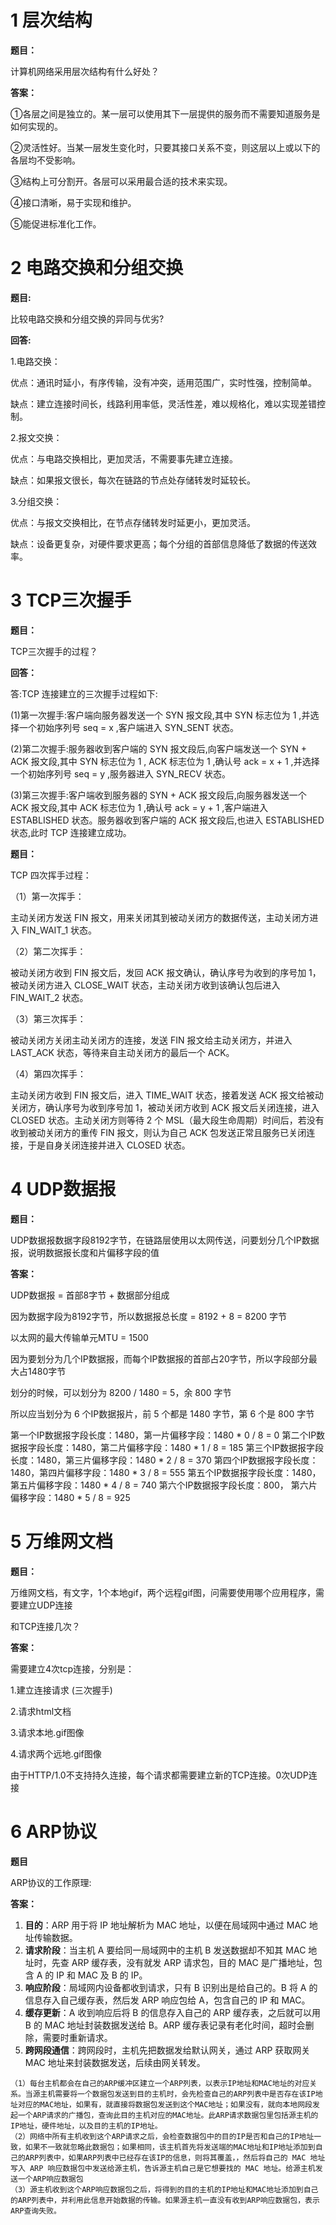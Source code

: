 # 1 层次结构

**题目：**

计算机网络采用层次结构有什么好处？

**答案：**

①各层之间是独立的。某一层可以使用其下一层提供的服务而不需要知道服务是如何实现的。

②灵活性好。当某一层发生变化时，只要其接口关系不变，则这层以上或以下的各层均不受影响。

③结构上可分割开。各层可以采用最合适的技术来实现。

④接口清晰，易于实现和维护。

⑤能促进标准化工作。



# 2 电路交换和分组交换

**题目:**

比较电路交换和分组交换的异同与优劣?

**回答:**

1.电路交换：

优点：通讯时延小，有序传输，没有冲突，适用范围广，实时性强，控制简单。

缺点：建立连接时间长，线路利用率低，灵活性差，难以规格化，难以实现差错控制。

2.报文交换：

优点：与电路交换相比，更加灵活，不需要事先建立连接。

缺点：如果报文很长，每次在链路的节点处存储转发时延较长。

3.分组交换：

优点：与报文交换相比，在节点存储转发时延更小，更加灵活。

缺点：设备更复杂，对硬件要求更高；每个分组的首部信息降低了数据的传送效率。



# 3 TCP三次握手

**题目：**

TCP三次握手的过程？

**回答：**

答:TCP 连接建立的三次握手过程如下:

(1)第一次握手:客户端向服务器发送一个 SYN 报文段,其中 SYN 标志位为 1 ,并选择一个初始序列号 seq = x ,客户端进入 SYN_SENT 状态。

(2)第二次握手:服务器收到客户端的 SYN 报文段后,向客户端发送一个 SYN + ACK 报文段,其中 SYN 标志位为 1 , ACK 标志位为 1 ,确认号 ack = x + 1 ,并选择一个初始序列号 seq = y ,服务器进入 SYN_RECV 状态。

(3)第三次握手:客户端收到服务器的 SYN + ACK 报文段后,向服务器发送一个 ACK 报文段,其中 ACK 标志位为 1 ,确认号 ack = y + 1 ,客户端进入 ESTABLISHED 状态。服务器收到客户端的 ACK 报文段后,也进入 ESTABLISHED 状态,此时 TCP 连接建立成功。



**题目：**

TCP 四次挥手过程：

（1）第一次挥手：

主动关闭方发送 FIN 报文，用来关闭其到被动关闭方的数据传送，主动关闭方进入 FIN_WAIT_1 状态。

（2）第二次挥手：

被动关闭方收到 FIN 报文后，发回 ACK 报文确认，确认序号为收到的序号加 1，被动关闭方进入 CLOSE_WAIT 状态，主动关闭方收到该确认包后进入 FIN_WAIT_2 状态。

（3）第三次挥手：

被动关闭方关闭主动关闭方的连接，发送 FIN 报文给主动关闭方，并进入 LAST_ACK 状态，等待来自主动关闭方的最后一个 ACK。

（4）第四次挥手：

主动关闭方收到 FIN 报文后，进入 TIME_WAIT 状态，接着发送 ACK 报文给被动关闭方，确认序号为收到序号加 1，被动关闭方收到 ACK 报文后关闭连接，进入 CLOSED 状态。主动关闭方则等待 2 个 MSL（最大段生命周期）时间后，若没有收到被动关闭方的重传 FIN 报文，则认为自己 ACK 包发送正常且服务已关闭连接，于是自身关闭连接并进入 CLOSED 状态。



# 4 UDP数据报

**题目：**

UDP数据报数据字段8192字节，在链路层使用以太网传送，问要划分几个IP数据报，说明数据报长度和片偏移字段的值

**答案：**

UDP数据报 = 首部8字节 + 数据部分组成

因为数据字段为8192字节，所以数据报总长度 = 8192 + 8 = 8200 字节

以太网的最大传输单元MTU = 1500

因为要划分为几个IP数据报，而每个IP数据报的首部占20字节，所以字段部分最大占1480字节

划分的时候，可以划分为 8200 / 1480 = 5，余 800 字节

所以应当划分为 6 个IP数据报片，前 5 个都是 1480 字节，第 6 个是 800 字节

第一个IP数据报字段长度：1480，第一片偏移字段：1480 * 0 / 8 = 0
第二个IP数据报字段长度：1480，第二片偏移字段：1480 * 1 / 8 = 185
第三个IP数据报字段长度：1480，第三片偏移字段：1480 * 2 / 8 = 370
第四个IP数据报字段长度：1480，第四片偏移字段：1480 * 3 / 8 = 555
第五个IP数据报字段长度：1480，第五片偏移字段：1480 * 4 / 8 = 740
第六个IP数据报字段长度：800，  第六片偏移字段：1480 * 5 / 8 = 925



# 5 万维网文档

**题目：**

万维网文档，有文字，1个本地gif，两个远程gif图，问需要使用哪个应用程序，需要建立UDP连接

和TCP连接几次？

**答案：**

需要建立4次tcp连接，分别是：

1.建立连接请求 (三次握手)

2.请求html文档

3.请求本地.gif图像

4.请求两个远地.gif图像

由于HTTP/1.0不支持持久连接，每个请求都需要建立新的TCP连接。0次UDP连接



# 6 ARP协议

**题目**

ARP协议的工作原理:



**答案：**

1. **目的**：ARP 用于将 IP 地址解析为 MAC 地址，以便在局域网中通过 MAC 地址传输数据。
2. **请求阶段**：当主机 A 要给同一局域网中的主机 B 发送数据却不知其 MAC 地址时，先查 ARP 缓存表，没有就发 ARP 请求包，目的 MAC 是广播地址，包含 A 的 IP 和 MAC 及 B 的 IP。
3. **响应阶段**：局域网内设备都收到请求，只有 B 识别出是给自己的。B 将 A 的信息存入自己缓存表，然后发 ARP 响应包给 A，包含自己的 IP 和 MAC。
4. **缓存更新**：A 收到响应后将 B 的信息存入自己的 ARP 缓存表，之后就可以用 B 的 MAC 地址封装数据发送给 B。ARP 缓存表记录有老化时间，超时会删除，需要时重新请求。
5. **跨网段通信**：跨网段时，主机先把数据发给默认网关，通过 ARP 获取网关 MAC 地址来封装数据发送，后续由网关转发。

```
（1）每台主机都会在自己的ARP缓冲区建立一个ARP列表，以表示IP地址和MAC地址的对应关系。当源主机需要将一个数据包发送到目的主机时，会先检查自己的ARP列表中是否存在该IP地址对应的MAC地址，如果有，就直接将数据包发送到这个MAC地址；如果没有，就向本地网段发起一个ARP请求的广播包，查询此目的主机对应的MAC地址。此ARP请求数据包里包括源主机的IP地址，硬件地址，以及目的主机的IP地址。
（2）网络中所有主机收到这个ARP请求之后，会检查数据包中的目的IP是否和自己的IP地址一致，如果不一致就忽略此数据包；如果相同，该主机首先将发送端的MAC地址和IP地址添加到自己的ARP列表中，如果ARP列表中已经存在该IP的信息，则将其覆盖，，然后将自己的 MAC 地址写入 ARP 响应数据包中发送给源主机，告诉源主机自己是它想要找的 MAC 地址。给源主机发送一个ARP响应数据包
（3）源主机收到这个ARP响应数据包之后，将得到的目的主机的IP地址和MAC地址添加到自己的ARP列表中，并利用此信息开始数据的传输。如果源主机一直没有收到ARP响应数据包，表示ARP查询失败。
```


